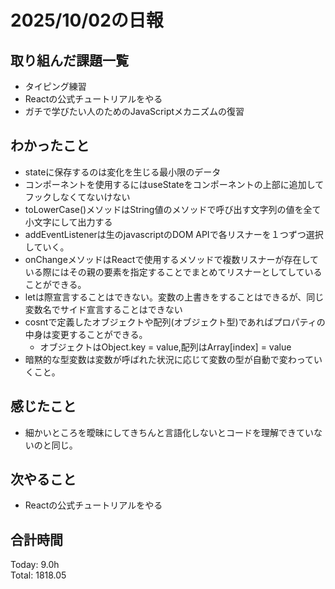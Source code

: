 # 2025/10/02の日報
## 取り組んだ課題一覧
* タイピング練習
* Reactの公式チュートリアルをやる
* ガチで学びたい人のためのJavaScriptメカニズムの復習
## わかったこと 
* stateに保存するのは変化を生じる最小限のデータ
* コンポーネントを使用するにはuseStateをコンポーネントの上部に追加してフックしなくてないけない
* toLowerCase()メソッドはString値のメソッドで呼び出す文字列の値を全て小文字にして出力する
* addEventListenerは生のjavascriptのDOM APIで各リスナーを１つずつ選択していく。
* onChangeメソッドはReactで使用するメソッドで複数リスナーが存在している際にはその親の要素を指定することでまとめてリスナーとしてしていることができる。
* letは際宣言することはできない。変数の上書きをすることはできるが、同じ変数名でサイド宣言することはできない
* cosntで定義したオブジェクトや配列(オブジェクト型)であればプロパティの中身は変更することができる。
  * オブジェクトはObject.key = value,配列はArray[index] = value
* 暗黙的な型変数は変数が呼ばれた状況に応じて変数の型が自動で変わっていくこと。 
## 感じたこと
* 細かいところを曖昧にしてきちんと言語化しないとコードを理解できていないのと同じ。
## 次やること
* Reactの公式チュートリアルをやる
##  合計時間 
Today: 9.0h<br>
Total: 1818.05
